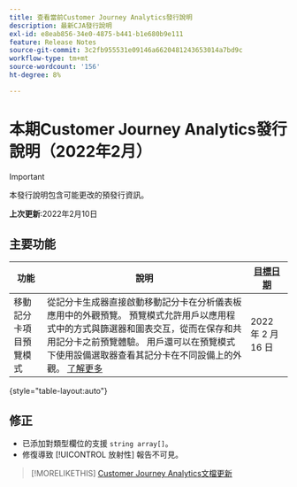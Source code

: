 ```yaml
---
title: 查看當前Customer Journey Analytics發行說明
description: 最新CJA發行說明
exl-id: e8eab856-34e0-4875-b441-b1e680b9e111
feature: Release Notes
source-git-commit: 3c2fb955531e09146a6620481243653014a7bd9c
workflow-type: tm+mt
source-wordcount: '156'
ht-degree: 8%

---
```


# 本期Customer Journey Analytics發行說明（2022年2月）

>[!IMPORTANT]
>
>本發行說明包含可能更改的預發行資訊。

**上次更新**:2022年2月10日

## 主要功能

| 功能 | 說明 | [目標日期](/help/release-notes/releases.md) |
| ----------- | ---------- | ----- |
| 移動記分卡項目預覽模式 | 從記分卡生成器直接啟動移動記分卡在分析儀表板應用中的外觀預覽。 預覽模式允許用戶以應用程式中的方式與篩選器和圖表交互，從而在保存和共用記分卡之前預覽體驗。 用戶還可以在預覽模式下使用設備選取器查看其記分卡在不同設備上的外觀。 [了解更多](https://experienceleague.adobe.com/docs/analytics-platform/using/cja-dashboards/create-scorecard.html?lang=en#preview) | 2022 年 2 月 16 日 |

{style=&quot;table-layout:auto&quot;}

## 修正

* 已添加對類型欄位的支援 `string array[]`。
* 修復導致 [!UICONTROL 放射性] 報告不可見。

>[!MORELIKETHIS]
>[Customer Journey Analytics文檔更新](/help/release-notes/doc-changes.md)
